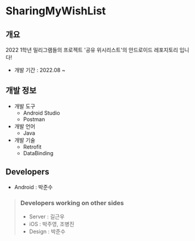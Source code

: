 # SharingMyWishList

## 개요
2022 1학년 밀리그램들의 프로젝트 '공유 위시리스트'의 안드로이드 레포지토리 입니다!

- 개발 기간 : 2022.08 ~

## 개발 정보
- 개발 도구
  - Android Studio
  - Postman
- 개발 언어
  - Java
- 개발 기술
  - Retrofit
  - DataBinding

## Developers

- Android : 박준수

> ### Developers working on other sides
> - Server : 길근우
> - iOS : 박주영, 조병진
> - Design : 박준수

